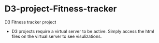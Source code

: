 # D3-project-Fitness-tracker
D3 Fitness tracker project

- D3 projects require a virtual server to be active. Simply access the html files on the virtual server to see visulizations. 

